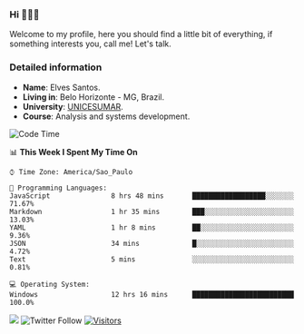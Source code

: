


### Hi 🙋🏽‍♂️

Welcome to my profile, here you should find a little bit of everything, if something interests you, call me! Let's talk.

### Detailed information

* **Name**: Elves Santos.
* **Living in**: Belo Horizonte - MG, Brazil.
* **University**: [UNICESUMAR](https://venhaparaunicesumar.com.br/pos-graduacao).
* **Course**: Analysis and systems development.

<!--START_SECTION:waka-->
![Code Time](http://img.shields.io/badge/Code%20Time-12%20hrs%2040%20mins-blue)

📊 **This Week I Spent My Time On** 

```text
⌚︎ Time Zone: America/Sao_Paulo

💬 Programming Languages: 
JavaScript               8 hrs 48 mins       ██████████████████░░░░░░░   71.67% 
Markdown                 1 hr 35 mins        ███░░░░░░░░░░░░░░░░░░░░░░   13.03% 
YAML                     1 hr 8 mins         ██░░░░░░░░░░░░░░░░░░░░░░░   9.36% 
JSON                     34 mins             █░░░░░░░░░░░░░░░░░░░░░░░░   4.72% 
Text                     5 mins              ░░░░░░░░░░░░░░░░░░░░░░░░░   0.81%

💻 Operating System: 
Windows                  12 hrs 16 mins      █████████████████████████   100.0%

```


<!--END_SECTION:waka-->


<a href="https://www.linkedin.com/in/e1vescmd/"  target="_blank"><img src="https://img.shields.io/badge/-LinkedIn-%230077B5?style=for-the-badge&logo=linkedin&logoColor=white" target="_blank"></a>
![Twitter Follow](https://img.shields.io/twitter/follow/e1vescmd?color=00aced&label=Twitter&style=for-the-badge)
[![Visitors](https://api.visitorbadge.io/api/visitors?path=https%3A%2F%2Fgithub.com%2Fe1vescmd&labelColor=%23697689&countColor=%23d9e3f0)](https://visitorbadge.io/status?path=https%3A%2F%2Fgithub.com%2Fe1vescmd)
